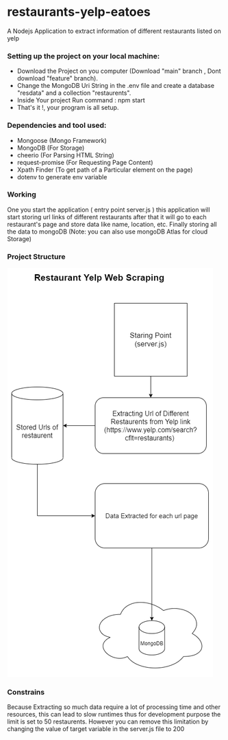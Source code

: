 # restaurants-yelp-eatoes

A Nodejs Application to extract information of different restaurants listed on yelp

### Setting up the project on your local machine:

- Download the Project on you computer (Download "main" branch , Dont download "feature" branch).
- Change the MongoDB Uri String in the .env file and create a database "resdata" and a collection "restaurents".
- Inside Your project Run command : npm start
- That's it !, your program is all setup.

### Dependencies and tool used:

- Mongoose (Mongo Framework)
- MongoDB (For Storage)
- cheerio (For Parsing HTML String)
- request-promise (For Requesting Page Content)
- Xpath Finder (To get path of a Particular element on the page)
- dotenv to generate env variable

### Working

One you start the application ( entry point server.js ) this application will start storing url links of different restaurants after that it will go to each restaurant's page and store data like name, location, etc.
Finally storing all the data to mongoDB (Note: you can also use mongoDB Atlas for cloud Storage)

### Project Structure

![Alt text](restaurant-yelp-project-structure.png)

### Constrains

Because Extracting so much data require a lot of processing time and other resources, this can lead to slow runtimes thus for development purpose the limit is set to 50 restaurents.
However you can remove this limitation by changing the value of target variable in the server.js file to 200
